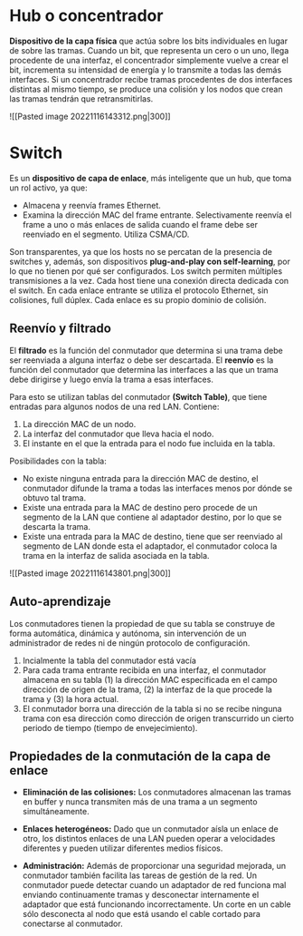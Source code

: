 # Hub o concentrador

**Dispositivo de la capa física** que actúa sobre los bits individuales en lugar de sobre las tramas. Cuando un bit, que representa un cero o un uno, llega procedente de una interfaz, el concentrador simplemente vuelve a crear el bit, incrementa su intensidad de energía y lo transmite a todas las demás interfaces.
Si un concentrador recibe tramas procedentes de dos interfaces distintas al mismo tiempo, se produce una colisión y los nodos que crean las tramas tendrán que retransmitirlas.

![[Pasted image 20221116143312.png|300]]

# Switch

Es un **dispositivo de capa de enlace**, más inteligente que un hub, que toma un rol activo, ya que: 
- Almacena y reenvía frames Ethernet. 
- Examina la dirección MAC del frame entrante. Selectivamente reenvía el frame a uno o más enlaces de salida cuando el frame debe ser reenviado en el segmento. Utiliza CSMA/CD. 

Son transparentes, ya que los hosts no se percatan de la presencia de switches y, además, son dispositivos **plug-and-play con self-learning**, por lo que no tienen por qué ser configurados. 
Los switch permiten múltiples transmisiones a la vez. Cada host tiene una conexión directa dedicada con el switch. 
En cada enlace entrante se utiliza el protocolo Ethernet, sin colisiones, full dúplex. Cada enlace es su propio dominio de colisión.

## Reenvío y filtrado

El **filtrado** es la función del conmutador que determina si una trama debe ser reenviada a alguna interfaz o debe ser descartada.
El **reenvío** es la función del conmutador que determina las interfaces a las que un trama debe dirigirse y luego envía la trama a esas interfaces.

Para esto se utilizan tablas del conmutador **(Switch Table)**, que tiene entradas para algunos nodos de una red LAN. 
Contiene:
1. La dirección MAC de un nodo.
2. La interfaz del conmutador que lleva hacia el nodo.
3. El instante en el que la entrada para el nodo fue incluida en la tabla.

Posibilidades con la tabla:
- No existe ninguna entrada para la dirección MAC de destino, el conmutador difunde la trama a todas las interfaces menos por dónde se obtuvo tal trama.
- Existe una entrada para la MAC de destino pero procede de un segmento de la LAN que contiene al adaptador destino, por lo que se descarta la trama.
- Existe una entrada para la MAC de destino, tiene que ser reenviado al segmento de LAN donde esta el adaptador, el conmutador coloca la trama en la interfaz de salida asociada en la tabla.

![[Pasted image 20221116143801.png|300]]

## Auto-aprendizaje

Los conmutadores tienen la propiedad de que su tabla se construye de forma automática, dinámica y autónoma, sin intervención de un administrador de redes ni de ningún protocolo de configuración.
1. Incialmente la tabla del conmutador está vacía
2. Para cada trama entrante recibida en una interfaz, el conmutador almacena en su  tabla (1) la dirección MAC especificada en el campo dirección de origen de la trama,  (2) la interfaz de la que procede la trama y (3) la hora actual.
3. El conmutador borra una dirección de la tabla si no se recibe ninguna trama con esa dirección como dirección de origen transcurrido un cierto periodo de tiempo (tiempo de envejecimiento).

## Propiedades de la conmutación de la capa de enlace

- **Eliminación de las colisiones:** Los conmutadores almacenan las tramas en buffer y nunca transmiten más de una trama a un segmento simultáneamente.
  
- **Enlaces heterogéneos:**  Dado que un conmutador aísla un enlace de otro, los distintos enlaces de una LAN pueden operar a velocidades diferentes y pueden utilizar diferentes medios físicos.

- **Administración:**  Además de proporcionar una seguridad mejorada, un conmutador también facilita las tareas de gestión de la red. Un conmutador puede detectar cuando un adaptador de red funciona mal enviando continuamente tramas y desconectar internamente el adaptador que está funcionando incorrectamente. Un corte en un cable sólo desconecta al nodo que está usando el cable cortado para conectarse al conmutador.